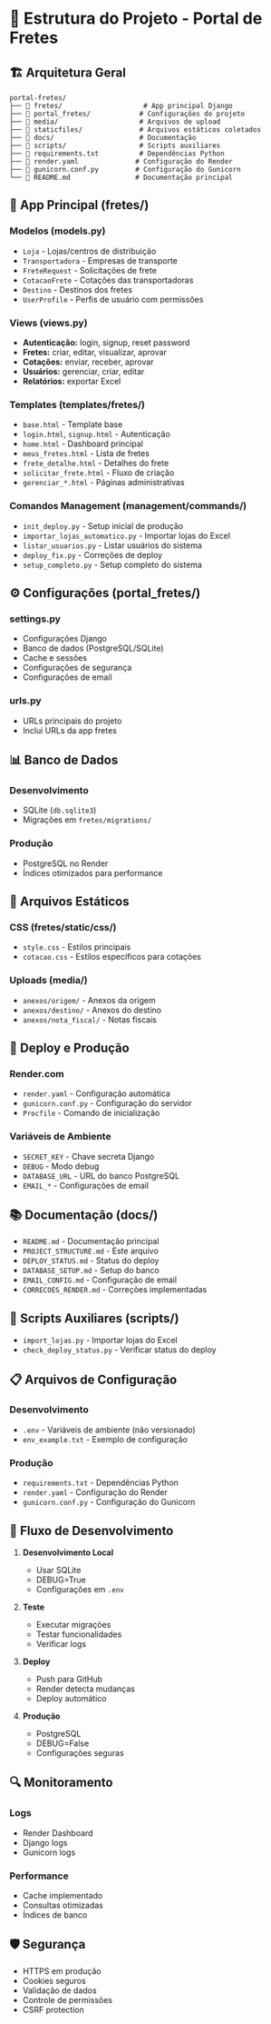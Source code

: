 # 📁 Estrutura do Projeto - Portal de Fretes

## 🏗️ **Arquitetura Geral**

```
portal-fretes/
├── 📁 fretes/                    # App principal Django
├── 📁 portal_fretes/            # Configurações do projeto
├── 📁 media/                    # Arquivos de upload
├── 📁 staticfiles/              # Arquivos estáticos coletados
├── 📁 docs/                     # Documentação
├── 📁 scripts/                  # Scripts auxiliares
├── 📄 requirements.txt          # Dependências Python
├── 📄 render.yaml              # Configuração do Render
├── 📄 gunicorn.conf.py         # Configuração do Gunicorn
└── 📄 README.md                # Documentação principal
```

## 📱 **App Principal (fretes/)**

### **Modelos (models.py)**
- `Loja` - Lojas/centros de distribuição
- `Transportadora` - Empresas de transporte
- `FreteRequest` - Solicitações de frete
- `CotacaoFrete` - Cotações das transportadoras
- `Destino` - Destinos dos fretes
- `UserProfile` - Perfis de usuário com permissões

### **Views (views.py)**
- **Autenticação:** login, signup, reset password
- **Fretes:** criar, editar, visualizar, aprovar
- **Cotações:** enviar, receber, aprovar
- **Usuários:** gerenciar, criar, editar
- **Relatórios:** exportar Excel

### **Templates (templates/fretes/)**
- `base.html` - Template base
- `login.html`, `signup.html` - Autenticação
- `home.html` - Dashboard principal
- `meus_fretes.html` - Lista de fretes
- `frete_detalhe.html` - Detalhes do frete
- `solicitar_frete.html` - Fluxo de criação
- `gerenciar_*.html` - Páginas administrativas

### **Comandos Management (management/commands/)**
- `init_deploy.py` - Setup inicial de produção
- `importar_lojas_automatico.py` - Importar lojas do Excel
- `listar_usuarios.py` - Listar usuários do sistema
- `deploy_fix.py` - Correções de deploy
- `setup_completo.py` - Setup completo do sistema

## ⚙️ **Configurações (portal_fretes/)**

### **settings.py**
- Configurações Django
- Banco de dados (PostgreSQL/SQLite)
- Cache e sessões
- Configurações de segurança
- Configurações de email

### **urls.py**
- URLs principais do projeto
- Inclui URLs da app fretes

## 📊 **Banco de Dados**

### **Desenvolvimento**
- SQLite (`db.sqlite3`)
- Migrações em `fretes/migrations/`

### **Produção**
- PostgreSQL no Render
- Índices otimizados para performance

## 🎨 **Arquivos Estáticos**

### **CSS (fretes/static/css/)**
- `style.css` - Estilos principais
- `cotacao.css` - Estilos específicos para cotações

### **Uploads (media/)**
- `anexos/origem/` - Anexos da origem
- `anexos/destino/` - Anexos do destino
- `anexos/nota_fiscal/` - Notas fiscais

## 🚀 **Deploy e Produção**

### **Render.com**
- `render.yaml` - Configuração automática
- `gunicorn.conf.py` - Configuração do servidor
- `Procfile` - Comando de inicialização

### **Variáveis de Ambiente**
- `SECRET_KEY` - Chave secreta Django
- `DEBUG` - Modo debug
- `DATABASE_URL` - URL do banco PostgreSQL
- `EMAIL_*` - Configurações de email

## 📚 **Documentação (docs/)**

- `README.md` - Documentação principal
- `PROJECT_STRUCTURE.md` - Este arquivo
- `DEPLOY_STATUS.md` - Status do deploy
- `DATABASE_SETUP.md` - Setup do banco
- `EMAIL_CONFIG.md` - Configuração de email
- `CORRECOES_RENDER.md` - Correções implementadas

## 🔧 **Scripts Auxiliares (scripts/)**

- `import_lojas.py` - Importar lojas do Excel
- `check_deploy_status.py` - Verificar status do deploy

## 📋 **Arquivos de Configuração**

### **Desenvolvimento**
- `.env` - Variáveis de ambiente (não versionado)
- `env_example.txt` - Exemplo de configuração

### **Produção**
- `requirements.txt` - Dependências Python
- `render.yaml` - Configuração do Render
- `gunicorn.conf.py` - Configuração do Gunicorn

## 🎯 **Fluxo de Desenvolvimento**

1. **Desenvolvimento Local**
   - Usar SQLite
   - DEBUG=True
   - Configurações em `.env`

2. **Teste**
   - Executar migrações
   - Testar funcionalidades
   - Verificar logs

3. **Deploy**
   - Push para GitHub
   - Render detecta mudanças
   - Deploy automático

4. **Produção**
   - PostgreSQL
   - DEBUG=False
   - Configurações seguras

## 🔍 **Monitoramento**

### **Logs**
- Render Dashboard
- Django logs
- Gunicorn logs

### **Performance**
- Cache implementado
- Consultas otimizadas
- Índices de banco

## 🛡️ **Segurança**

- HTTPS em produção
- Cookies seguros
- Validação de dados
- Controle de permissões
- CSRF protection
